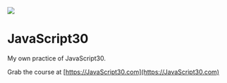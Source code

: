 ﻿![](https://javascript30.com/images/JS3-social-share.png)

# JavaScript30

My own practice of JavaScript30.

Grab the course at [https://JavaScript30.com](https://JavaScript30.com)
